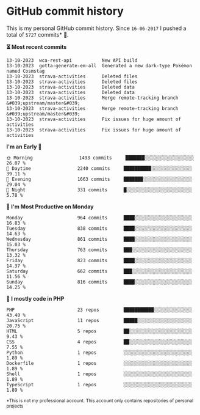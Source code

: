 # GitHub commit history
This is my personal GitHub commit history. Since <!--START_SECTION:first-commit-date-->`16-06-2017`<!--END_SECTION:first-commit-date--> I pushed a total of <!--START_SECTION:total-commit-count-->`5727`<!--END_SECTION:total-commit-count--> commits* 🎉.

<!--START_SECTION:most-recent-commits-->
**⏳ Most recent commits**
                                        
```text
13-10-2023  wca-rest-api           New API build
13-10-2023  gotta-generate-em-all  Generated a new dark-type Pokémon named Cosmstag
13-10-2023  strava-activities      Deleted files
13-10-2023  strava-activities      Deleted files
13-10-2023  strava-activities      Deleted data
13-10-2023  strava-activities      Deleted data
13-10-2023  strava-activities      Merge remote-tracking branch &#039;upstream/master&#039;
13-10-2023  strava-activities      Merge remote-tracking branch &#039;upstream/master&#039;
13-10-2023  strava-activities      Fix issues for huge amount of activities
13-10-2023  strava-activities      Fix issues for huge amount of activities
```
<!--END_SECTION:most-recent-commits-->  

<!--START_SECTION:commits-per-day-time-->
**I&#039;m an Early 🐤**

```text
🌞 Morning                 1493 commits     ███████░░░░░░░░░░░░░░░░░░   26.07 %
🌆 Daytime                 2240 commits     ██████████░░░░░░░░░░░░░░░   39.11 %
🌃 Evening                 1663 commits     ███████░░░░░░░░░░░░░░░░░░   29.04 %
🌙 Night                   331 commits      █░░░░░░░░░░░░░░░░░░░░░░░░   5.78 %
```
<!--END_SECTION:commits-per-day-time-->  

<!--START_SECTION:commits-per-weekday-->
**📅 I&#039;m Most Productive on Monday**

```text
Monday                    964 commits      ████░░░░░░░░░░░░░░░░░░░░░   16.83 %
Tuesday                   838 commits      ████░░░░░░░░░░░░░░░░░░░░░   14.63 %
Wednesday                 861 commits      ████░░░░░░░░░░░░░░░░░░░░░   15.03 %
Thursday                  763 commits      ███░░░░░░░░░░░░░░░░░░░░░░   13.32 %
Friday                    823 commits      ████░░░░░░░░░░░░░░░░░░░░░   14.37 %
Saturday                  662 commits      ███░░░░░░░░░░░░░░░░░░░░░░   11.56 %
Sunday                    816 commits      ████░░░░░░░░░░░░░░░░░░░░░   14.25 %
```
<!--END_SECTION:commits-per-weekday-->  

<!--START_SECTION:repos-per-language-->
**💬 I mostly code in PHP**

```text
PHP                       23 repos         ███████████░░░░░░░░░░░░░░   43.40 %
JavaScript                11 repos         █████░░░░░░░░░░░░░░░░░░░░   20.75 %
HTML                      5 repos          ██░░░░░░░░░░░░░░░░░░░░░░░   9.43 %
CSS                       4 repos          ██░░░░░░░░░░░░░░░░░░░░░░░   7.55 %
Python                    1 repos          ░░░░░░░░░░░░░░░░░░░░░░░░░   1.89 %
Dockerfile                1 repos          ░░░░░░░░░░░░░░░░░░░░░░░░░   1.89 %
Shell                     1 repos          ░░░░░░░░░░░░░░░░░░░░░░░░░   1.89 %
TypeScript                1 repos          ░░░░░░░░░░░░░░░░░░░░░░░░░   1.89 %
```
<!--END_SECTION:repos-per-language-->  

<sub>*This is not my professional account. This account only contains repositories of personal projects</sub>

